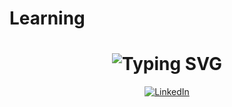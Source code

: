 # Learning

<div align="center">
    <h1>
        <img src="https://readme-typing-svg.herokuapp.com?font=Jetbrains+mono&size=40&duration=3000&color=33FF33&center=true&vCenter=true&width=435&lines=Hey..+I'm+[Your Name];This+is Deb..;..my+Github..;" alt="Typing SVG"/>
    </h1>
</div>



<div align="center">
    <!-- Replace href with your links -->
    <a href="https://www.linkedin.com/in/https://www.linkedin.com/in/deb-willems-364b16107/">
        <img src="https://img.shields.io/badge/LinkedIn-0077B5?style=for-the-badge&logo=linkedin&logoColor=white" alt="LinkedIn"/>
    </a>
</div>
